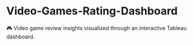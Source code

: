 # Video-Games-Rating-Dashboard
🎮 Video game review insights visualized through an interactive Tableau dashboard.
